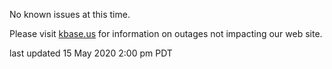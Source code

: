 No known issues at this time.

Please visit <a href="https://kbase.us">kbase.us</a> for information on outages not impacting our web site.

last updated 15 May 2020 2:00 pm PDT
